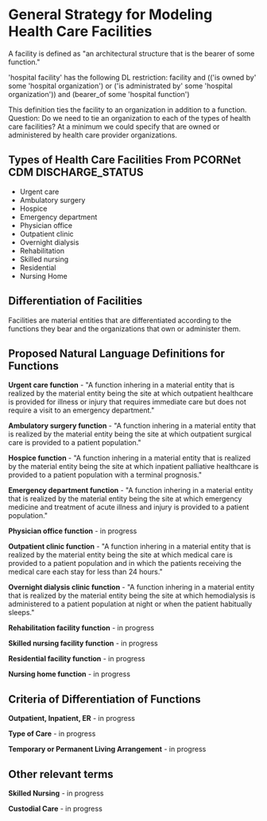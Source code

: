 # General Strategy for Modeling Health Care Facilities

A facility is defined as "an architectural structure that is the bearer of some function."

'hospital facility' has the following DL restriction: facility and (('is owned by' some 'hospital organization') or ('is administrated by' some 'hospital organization')) and (bearer_of some 'hospital function')

This definition ties the facility to an organization in addition to a function.  
Question: Do we need to tie an organization to each of the types of health care facilities?  At a minimum we could specify that are owned or administered by health care provider organizations.


## Types of Health Care Facilities From PCORNet CDM DISCHARGE_STATUS
* Urgent care
* Ambulatory surgery
* Hospice
* Emergency department
* Physician office
* Outpatient clinic
* Overnight dialysis
* Rehabilitation
* Skilled nursing
* Residential
* Nursing Home

## Differentiation of Facilities
Facilities are material entities that are differentiated according to the functions they bear and the organizations that own or administer them.

## Proposed Natural Language Definitions for Functions
**Urgent care function** - "A function inhering in a material entity that is realized by the material entity being the site at which outpatient healthcare is provided for illness or injury that requires immediate care but does not require a visit to an emergency department."

**Ambulatory surgery function** - "A function inhering in a material entity that is realized by the material entity being the site at which outpatient surgical care is provided to a patient population."

**Hospice function** - "A function inhering in a material entity that is realized by the material entity being the site at which inpatient palliative healthcare is provided to a patient population with a terminal prognosis."

**Emergency department function** - "A function inhering in a material entity that is realized by the material entity being the site at which emergency medicine and treatment of acute illness and injury is provided to a patient population."

**Physician office function** - in progress

**Outpatient clinic function** - "A function inhering in a material entity that is realized by the material entity being the site at which medical care is provided to a patient population and in which the patients receiving the medical care each stay for less than 24 hours."

**Overnight dialysis clinic function** - "A function inhering in a material entity that is realized by the material entity being the site at which hemodialysis is administered to a patient population at night or when the patient habitually sleeps."

**Rehabilitation facility function** - in progress

**Skilled nursing facility function** - in progress

**Residential facility function** - in progress

**Nursing home function** - in progress

## Criteria of Differentiation of Functions

**Outpatient, Inpatient, ER** - in progress
 
**Type of Care** - in progress

**Temporary or Permanent Living Arrangement** - in progress

## Other relevant terms

**Skilled Nursing** - in progress

**Custodial Care** - in progress

